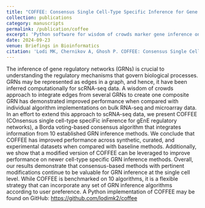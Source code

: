 ```yaml
---
title: "COFFEE: Consensus Single Cell-Type Specific Inference for Gene Regulatory Networks"
collection: publications
category: manuscripts
permalink: /publication/coffee
excerpt: 'Python software for wisdom of crowds marker gene inference on scRNAseq data.'
date: 2024-09-23
venue: Briefings in Bioinformatics
citation: 'Lodi MK, Chernikov A, Ghosh P. COFFEE: Consensus Single Cell-Type Specific Inference for Gene Regulatory Networks. Brief Bioinform. 2024;25(6):bbae457. doi:10.1093/bib/bbae457.'
---
```


The inference of gene regulatory networks (GRNs) is crucial to understanding the regulatory mechanisms that govern biological processes. GRNs may be represented as edges in a graph, and hence, it have been inferred computationally for scRNA-seq data. A wisdom of crowds approach to integrate edges from several GRNs to create one composite GRN has demonstrated improved performance when compared with individual algorithm implementations on bulk RNA-seq and microarray data. In an effort to extend this approach to scRNA-seq data, we present COFFEE (COnsensus single cell-type speciFic inFerence for gEnE regulatory networks), a Borda voting-based consensus algorithm that integrates information from 10 established GRN inference methods. We conclude that COFFEE has improved performance across synthetic, curated, and experimental datasets when compared with baseline methods. Additionally, we show that a modified version of COFFEE can be leveraged to improve performance on newer cell-type specific GRN inference methods. Overall, our results demonstrate that consensus-based methods with pertinent modifications continue to be valuable for GRN inference at the single cell level. While COFFEE is benchmarked on 10 algorithms, it is a flexible strategy that can incorporate any set of GRN inference algorithms according to user preference. A Python implementation of COFFEE may be found on GitHub: https://github.com/lodimk2/coffee
